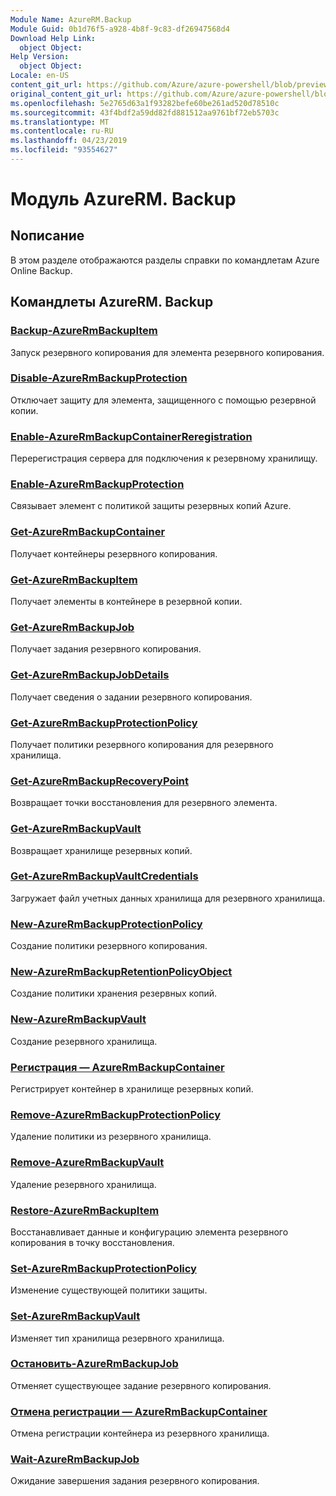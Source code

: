 ```yaml
---
Module Name: AzureRM.Backup
Module Guid: 0b1d76f5-a928-4b8f-9c83-df26947568d4
Download Help Link:
  object Object: 
Help Version:
  object Object: 
Locale: en-US
content_git_url: https://github.com/Azure/azure-powershell/blob/preview/src/ResourceManager/AzureBackup/Commands.AzureBackup/help/AzureRM.Backup.md
original_content_git_url: https://github.com/Azure/azure-powershell/blob/preview/src/ResourceManager/AzureBackup/Commands.AzureBackup/help/AzureRM.Backup.md
ms.openlocfilehash: 5e2765d63a1f93282befe60be261ad520d78510c
ms.sourcegitcommit: 43f4bdf2a59dd82fd881512aa9761bf72eb5703c
ms.translationtype: MT
ms.contentlocale: ru-RU
ms.lasthandoff: 04/23/2019
ms.locfileid: "93554627"
---
```

# Модуль AzureRM. Backup
## Nописание
В этом разделе отображаются разделы справки по командлетам Azure Online Backup.

## Командлеты AzureRM. Backup
### [Backup-AzureRmBackupItem](Backup-AzureRmBackupItem.md)
Запуск резервного копирования для элемента резервного копирования.

### [Disable-AzureRmBackupProtection](Disable-AzureRmBackupProtection.md)
Отключает защиту для элемента, защищенного с помощью резервной копии.

### [Enable-AzureRmBackupContainerReregistration](Enable-AzureRmBackupContainerReregistration.md)
Перерегистрация сервера для подключения к резервному хранилищу.

### [Enable-AzureRmBackupProtection](Enable-AzureRmBackupProtection.md)
Связывает элемент с политикой защиты резервных копий Azure.

### [Get-AzureRmBackupContainer](Get-AzureRmBackupContainer.md)
Получает контейнеры резервного копирования.

### [Get-AzureRmBackupItem](Get-AzureRmBackupItem.md)
Получает элементы в контейнере в резервной копии.

### [Get-AzureRmBackupJob](Get-AzureRmBackupJob.md)
Получает задания резервного копирования.

### [Get-AzureRmBackupJobDetails](Get-AzureRmBackupJobDetails.md)
Получает сведения о задании резервного копирования.

### [Get-AzureRmBackupProtectionPolicy](Get-AzureRmBackupProtectionPolicy.md)
Получает политики резервного копирования для резервного хранилища.

### [Get-AzureRmBackupRecoveryPoint](Get-AzureRmBackupRecoveryPoint.md)
Возвращает точки восстановления для резервного элемента.

### [Get-AzureRmBackupVault](Get-AzureRmBackupVault.md)
Возвращает хранилище резервных копий.

### [Get-AzureRmBackupVaultCredentials](Get-AzureRmBackupVaultCredentials.md)
Загружает файл учетных данных хранилища для резервного хранилища.

### [New-AzureRmBackupProtectionPolicy](New-AzureRmBackupProtectionPolicy.md)
Создание политики резервного копирования.

### [New-AzureRmBackupRetentionPolicyObject](New-AzureRmBackupRetentionPolicyObject.md)
Создание политики хранения резервных копий.

### [New-AzureRmBackupVault](New-AzureRmBackupVault.md)
Создание резервного хранилища.

### [Регистрация — AzureRmBackupContainer](Register-AzureRmBackupContainer.md)
Регистрирует контейнер в хранилище резервных копий.

### [Remove-AzureRmBackupProtectionPolicy](Remove-AzureRmBackupProtectionPolicy.md)
Удаление политики из резервного хранилища.

### [Remove-AzureRmBackupVault](Remove-AzureRmBackupVault.md)
Удаление резервного хранилища.

### [Restore-AzureRmBackupItem](Restore-AzureRmBackupItem.md)
Восстанавливает данные и конфигурацию элемента резервного копирования в точку восстановления.

### [Set-AzureRmBackupProtectionPolicy](Set-AzureRmBackupProtectionPolicy.md)
Изменение существующей политики защиты.

### [Set-AzureRmBackupVault](Set-AzureRmBackupVault.md)
Изменяет тип хранилища резервного хранилища.

### [Остановить-AzureRmBackupJob](Stop-AzureRmBackupJob.md)
Отменяет существующее задание резервного копирования.

### [Отмена регистрации — AzureRmBackupContainer](Unregister-AzureRmBackupContainer.md)
Отмена регистрации контейнера из резервного хранилища.

### [Wait-AzureRmBackupJob](Wait-AzureRmBackupJob.md)
Ожидание завершения задания резервного копирования.

